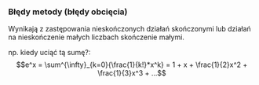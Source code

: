 ### Błędy metody (błędy obcięcia)
Wynikają z zastępowania nieskończonych działań skończonymi lub działań na nieskończenie małych liczbach skończenie małymi.

np. kiedy uciąć tą sumę?:
$$e^x = \sum^{\infty}_{k=0}{\frac{1}{k!}*x^k} = 1 + x + \frac{1}{2}x^2 + \frac{1}{3}x^3 + ...$$